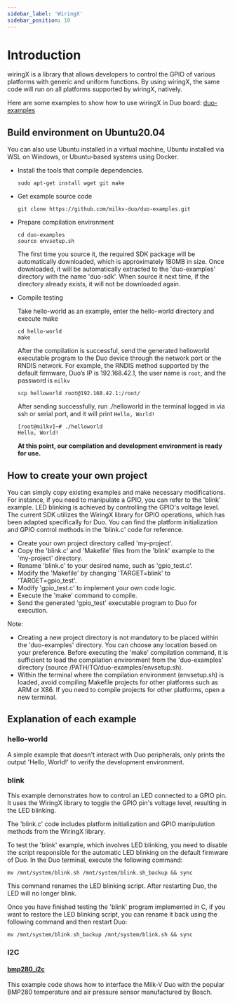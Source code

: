 ```yaml
---
sidebar_label: 'WiringX'
sidebar_position: 10
---
```


# Introduction
wiringX is a library that allows developers to control the GPIO of various platforms with generic and uniform functions. By using wiringX, the same code will run on all platforms supported by wiringX, natively.

Here are some examples to show how to use wiringX in Duo board:  [duo-examples](https://github.com/milkv-duo/duo-examples)

## Build environment on Ubuntu20.04

You can also use Ubuntu installed in a virtual machine, Ubuntu installed via WSL on Windows, or Ubuntu-based systems using Docker.

- Install the tools that compile dependencies.
  ```
  sudo apt-get install wget git make
  ```
- Get example source code
  ```
  git clone https://github.com/milkv-duo/duo-examples.git
  ```

- Prepare compilation environment
  ```
  cd duo-examples
  source envsetup.sh
  ```
  The first time you source it, the required SDK package will be automatically downloaded, which is approximately 180MB in size. Once downloaded, it will be automatically extracted to the 'duo-examples' directory with the name 'duo-sdk'. When source it next time, if the directory already exists, it will not be downloaded again.

- Compile testing  

  Take hello-world as an example, enter the hello-world directory and execute make
  ```
  cd hello-world
  make
  ```
  After the compilation is successful, send the generated helloworld executable program to the Duo device through the network port or the RNDIS network. For example, the RNDIS method supported by the default firmware, Duo’s IP is 192.168.42.1, the user name is `root`, and the password is `milkv`
  ```
  scp helloworld root@192.168.42.1:/root/
  ```
  After sending successfully, run ./helloworld in the terminal logged in via ssh or serial port, and it will print `Hello, World!`
  ```
  [root@milkv]~# ./helloworld
  Hello, World!
  ```
  **At this point, our compilation and development environment is ready for use.**

## How to create your own project

You can simply copy existing examples and make necessary modifications. For instance, if you need to manipulate a GPIO, you can refer to the 'blink' example. LED blinking is achieved by controlling the GPIO's voltage level. The current SDK utilizes the WiringX library for GPIO operations, which has been adapted specifically for Duo. You can find the platform initialization and GPIO control methods in the 'blink.c' code for reference.

- Create your own project directory called 'my-project'.
- Copy the 'blink.c' and 'Makefile' files from the 'blink' example to the 'my-project' directory.
- Rename 'blink.c' to your desired name, such as 'gpio_test.c'.
- Modify the 'Makefile' by changing 'TARGET=blink' to 'TARGET=gpio_test'.
- Modify 'gpio_test.c' to implement your own code logic.
- Execute the 'make' command to compile.
- Send the generated 'gpio_test' executable program to Duo for execution.
  
Note:

- Creating a new project directory is not mandatory to be placed within the 'duo-examples' directory. You can choose any location based on your preference. Before executing the 'make' compilation command, it is sufficient to load the compilation environment from the 'duo-examples' directory (source /PATH/TO/duo-examples/envsetup.sh).
- Within the terminal where the compilation environment (envsetup.sh) is loaded, avoid compiling Makefile projects for other platforms such as ARM or X86. If you need to compile projects for other platforms, open a new terminal.

## Explanation of each example

### hello-world

A simple example that doesn't interact with Duo peripherals, only prints the output 'Hello, World!' to verify the development environment.

### blink

This example demonstrates how to control an LED connected to a GPIO pin. It uses the WiringX library to toggle the GPIO pin's voltage level, resulting in the LED blinking.  

The 'blink.c' code includes platform initialization and GPIO manipulation methods from the WiringX library.  

To test the 'blink' example, which involves LED blinking, you need to disable the script responsible for the automatic LED blinking on the default firmware of Duo. In the Duo terminal, execute the following command:
```
mv /mnt/system/blink.sh /mnt/system/blink.sh_backup && sync
```
This command renames the LED blinking script. After restarting Duo, the LED will no longer blink. 

Once you have finished testing the 'blink' program implemented in C, if you want to restore the LED blinking script, you can rename it back using the following command and then restart Duo:
```
mv /mnt/system/blink.sh_backup /mnt/system/blink.sh && sync
```

### I2C

#### [bmp280_i2c](https://github.com/milkv-duo/duo-examples/tree/main/i2c/bmp280_i2c)

This example code shows how to interface the Milk-V Duo with the popular BMP280 temperature and air pressure sensor manufactured by Bosch.

